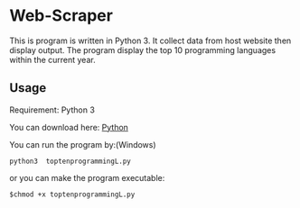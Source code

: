 # Web-Scraper

This is program is written in Python 3. It collect data from host website then display output. The program display the top 10 programming languages within the current year.

## Usage

Requirement: Python 3

You can download here: [Python](https://www.python.org/downloads/)

You can run the program by:(Windows)
```
python3  toptenprogrammingL.py
```
or you can make the program executable:
```
$chmod +x toptenprogrammingL.py
```
